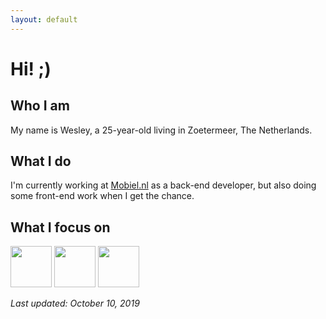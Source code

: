```yaml
---
layout: default
---
```


>

# Hi! ;)

## Who I am
My name is Wesley, a 25-year-old living in Zoetermeer, The Netherlands.

## What I do

I'm currently working at [Mobiel.nl](http://www.mobiel.nl) as a back-end developer, but also doing some front-end work when I get the chance.

## What I focus on
<img src="https://d1q6f0aelx0por.cloudfront.net/product-logos/cb773227-1c2c-42a4-a527-12e6f827c1d2-elixir.png" height="66"> <img src="https://upload.wikimedia.org/wikipedia/commons/thumb/7/73/Ruby_logo.svg/1024px-Ruby_logo.svg.png" height="66"> <img src="https://upload.wikimedia.org/wikipedia/commons/thumb/9/99/Unofficial_JavaScript_logo_2.svg/480px-Unofficial_JavaScript_logo_2.svg.png" height="66">

_Last updated: October 10, 2019_
